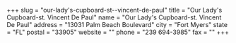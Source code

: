 +++
slug = "our-lady's-cupboard-st--vincent-de-paul"
title = "Our Lady's Cupboard-st. Vincent De Paul"
name = "Our Lady's Cupboard-st. Vincent De Paul"
address = "13031 Palm Beach Boulevard"
city = "Fort Myers"
state = "FL"
postal = "33905"
website = ""
phone = "239 694-3985"
fax = ""
+++
